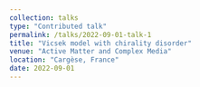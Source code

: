 ```yaml
---                                         
collection: talks
type: "Contributed talk"
permalink: /talks/2022-09-01-talk-1
title: "Vicsek model with chirality disorder"
venue: "Active Matter and Complex Media"
location: "Cargèse, France"
date: 2022-09-01
---
```

